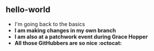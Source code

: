 ## hello-world
- I'm going back to the basics
- **I am making changes in my own branch**
- **I am also at a patchwork event during Grace Hopper**
- **All those GitHubbers are so nice :octocat:**

